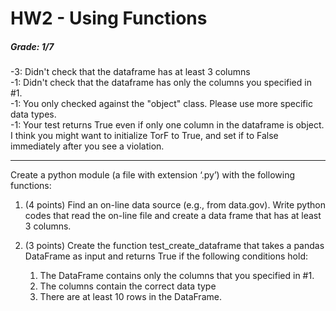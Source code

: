 # HW2 - Using Functions

##### Grade: 1/7

-3: Didn't check that the dataframe has at least 3 columns   
-1: Didn't check that the dataframe has only the columns you specified in #1.   
-1: You only checked against the "object" class. Please use more specific data types.   
-1: Your test returns True even if only one column in the dataframe is object. I think you might want to initialize TorF to True, and set if to False immediately after you see a violation.   

-----


Create a python module (a file with extension ‘.py’) with the following functions:

1. (4 points) Find an on-line data source (e.g., from data.gov). Write python codes that read the on-line file and create a data frame that has at least 3 columns.

1. (3 points) Create the function test_create_dataframe that takes a pandas DataFrame as input and returns True if the following conditions hold:

   1. The DataFrame contains only the columns that you specified in #1.
   1. The columns contain the correct data type
   1. There are at least 10 rows in the DataFrame.
